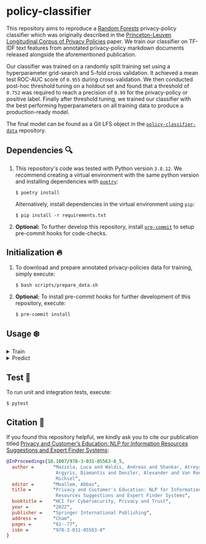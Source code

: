 # policy-classifier

This repository aims to reproduce a [Random Forests](https://en.wikipedia.org/wiki/Random_forest) privacy-policy classifier which was originally described in the [Princeton-Leuven Longitudinal Corpus of Privacy Policies](https://privacypolicies.cs.princeton.edu) paper. We train our classifier on TF-IDF text features from annotated privacy-policy markdown documents released alongside the aforementioned publication.

Our classifier was trained on a randomly split training set using a hyperparameter grid-search and 5-fold cross validation. It achieved a mean test ROC-AUC score of `0.955` during cross-validation. We then conducted post-hoc threshold tuning on a holdout set and found that a threshold of `0.752` was required to reach a precision of `0.99` for the privacy-policy or positive label. Finally after threshold tuning, we trained our classifier with the best performing hyperparameters on all training data to produce a production-ready model.

The final model can be found as a Git LFS object in the [`policy-classifier-data`](https://github.com/infsys-lab/policy-classifier-data) repository.

## Dependencies :mag:

1.  This repository's code was tested with Python version `3.8.12`. We recommend creating a virtual environment with the same python version and installing dependencies with [`poetry`](https://python-poetry.org/):

    ```
    $ poetry install
    ```

    Alternatively, install dependencies in the virtual environment using `pip`:
    ```
    $ pip install -r requirements.txt
    ```

2. **Optional:** To further develop this repository, install [`pre-commit`](https://github.com/pre-commit/pre-commit) to setup pre-commit hooks for code-checks.

## Initialization :fire:

1. To download and prepare annotated privacy-policies data for training, simply execute:

    ```
    $ bash scripts/prepare_data.sh
    ```

2. **Optional:** To install pre-commit hooks for further development of this repository, execute:

    ```
    $ pre-commit install
    ```

## Usage :snowflake:

<details><summary>Train</summary><p>

```
usage: train.py [-h] [--cv-splits <int>] [--debug]
                [--logging-level {DEBUG,INFO,WARNING,ERROR,CRITICAL}]
                [--n-jobs <int>] [--policies-csv <file_path>]
                [--precision-threshold <float>] [--random-seed <int>]
                [--scoring <str>]

optional arguments:
  --cv-splits            <int>
                         number of cross-validation splits (default: 5)
  --debug                flag to debug script (default: False)
  --logging-level        {DEBUG,INFO,WARNING,ERROR,CRITICAL}
                         set logging level (default: INFO)
  --n-jobs               <int>
                         number of parallel jobs, specify -1 to use all processors
                         (default: 1)
  --policies-csv         <file_path>
                         path to gold policies csv file (default:
                         data/1301_dataset.csv)
  --precision-threshold  <float>
                         precision threshold to match (default: 0.99)
  --random-seed          <int>
                         global random seed for RNGs (default: 42)
  --scoring              <str>
                         scoring metric for GridSearchCV (default: roc_auc)
  -h, --help             show this help message and exit
```

In order to train, cross-validate and evaluate the model, simply execute:

```
$ python3 src/train.py
```

This workflow will create a run directory in `./runs` and will dump all necessary logs, metrics and the final model checkpoint as a `dill` pickle. The dumped model checkpoint is a `sklearn` pipeline containing the `TfidfVectorizer` and `RandomForestClassifier` classes.

</p></details>
<details><summary>Predict</summary><p>

In order to use a dumped model for downstream tasks, it is necessary to set up a virtual environment with the same Python and Scikit-Learn versions as this repository. Not doing so could result in unforeseen errors during the unpickling phase. Below is a code-snippet documenting how to import and use the best saved model for prediction:

```python
# load necessary dependencies
from dill import load

# load the model as stream of bytes
with open("path/to/model.dill", "rb") as input_file_stream:
    model = load(input_file_stream)

# predict and provide probabilities for text being a privacy policy
model.predict_proba(["some markdown text", "some policy text"])[:,1]
```

</p></details>

## Test :microscope:

To run unit and integration tests, execute:

```
$ pytest
```

## Citation :book:

If you found this repository helpful, we kindly ask you to cite our publication titled [Privacy and Customer’s Education: NLP for Information Resources Suggestions and Expert Finder Systems](https://link.springer.com/chapter/10.1007/978-3-031-05563-8_5):

```bibtex
@InProceedings{10.1007/978-3-031-05563-8_5,
  author =       "Mazzola, Luca and Waldis, Andreas and Shankar, Atreya and
                  Argyris, Diamantis and Denzler, Alexander and Van Roey,
                  Michiel",
  editor =       "Moallem, Abbas",
  title =        "Privacy and Customer's Education: NLP for Information
                  Resources Suggestions and Expert Finder Systems",
  booktitle =    "HCI for Cybersecurity, Privacy and Trust",
  year =         "2022",
  publisher =    "Springer International Publishing",
  address =      "Cham",
  pages =        "62--77",
  isbn =         "978-3-031-05563-8"
}
```
